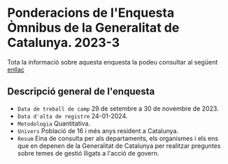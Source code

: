 # Ponderacions de l'Enquesta Òmnibus de la Generalitat de Catalunya. 2023-3

Tota la informació sobre aquesta enquesta la podeu consultar al següent [enllaç](https://ceo.gencat.cat/ca/estudis/registre-estudis-dopinio/estudis-dopinio-ceo/omnibus/detall/index.html?id=9048)

## Descripció general de l'enquesta

- `Data de treball de camp` 29 de setembre a 30 de novembre de 2023.
- `Data d'alta de registre` 24-01-2024.
- `Metodologia` Quantitativa.
- `Univers` Població de 16 i més anys resident a Catalunya.
- `Resum` Eina de consulta per als departaments, els organismes i els ens que en depenen de la Generalitat de Catalunya per realitzar preguntes sobre temes de gestió lligats a l'acció de govern.
